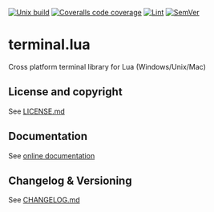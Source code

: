 [![Unix build](https://img.shields.io/github/actions/workflow/status/Tieske/terminal.lua/unix_build.yml?branch=main&label=Unix%20build&logo=linux)](https://github.com/Tieske/terminal.lua/actions/workflows/unix_build.yml)
[![Coveralls code coverage](https://img.shields.io/coveralls/github/Tieske/terminal.lua?logo=coveralls)](https://coveralls.io/github/Tieske/terminal.lua)
[![Lint](https://github.com/Tieske/terminal.lua/workflows/Lint/badge.svg)](https://github.com/Tieske/terminal.lua/actions/workflows/lint.yml)
[![SemVer](https://img.shields.io/github/v/tag/Tieske/terminal.lua?color=brightgreen&label=SemVer&logo=semver&sort=semver)](CHANGELOG.md)

# terminal.lua

Cross platform terminal library for Lua (Windows/Unix/Mac)

## License and copyright

See [LICENSE.md](LICENSE.md)

## Documentation

See [online documentation](https://Tieske.github.io/terminal.lua/)

## Changelog & Versioning

See [CHANGELOG.md](CHANGELOG.md)
